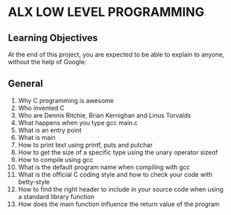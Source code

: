 # ALX LOW LEVEL PROGRAMMING

## Learning Objectives
At the end of this project, you are expected to be able to explain to anyone, without the help of Google:

## General
1. Why C programming is awesome
2. Who invented C
3. Who are Dennis Ritchie, Brian Kernighan and Linus Torvalds
4. What happens when you type gcc main.c
5. What is an entry point
6. What is main
7. How to print text using printf, puts and putchar
8. How to get the size of a specific type using the unary operator sizeof
9. How to compile using gcc
10. What is the default program name when compiling with gcc
11. What is the official C coding style and how to check your code with betty-style
12. How to find the right header to include in your source code when using a standard library function
13. How does the main function influence the return value of the program
